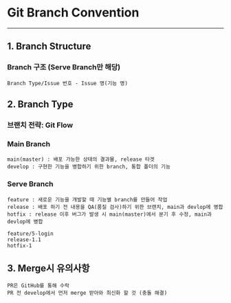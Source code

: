 # Git Branch Convention
---
## 1. Branch Structure
### Branch 구조 (Serve Branch만 해당)
    Branch Type/Issue 번호 - Issue 명(기능 명)
## 2. Branch Type
### 브랜치 전략: Git Flow
### Main Branch
    main(master) : 배포 가능한 상태의 결과물, release 타겟
    develop : 구현한 기능을 병합하기 위한 branch, 통합 폴더의 기능
### Serve Branch
    feature : 새로운 기능을 개발할 때 기능별 branch를 만들어 작업
    release : 배포 하기 전 내용을 QA(품질 검사)하기 위한 브랜치, main과 devlop에 병합
    hotfix : release 이후 버그가 발생 시 main(master)에서 분기 후 수정, main과 devlop에 병합
```
feature/5-login
release-1.1
hotfix-1
```
## 3. Merge시 유의사항
    PR은 GitHub를 통해 수락
    PR 전 develop에서 먼저 merge 받아와 최신화 할 것 (충돌 해결)